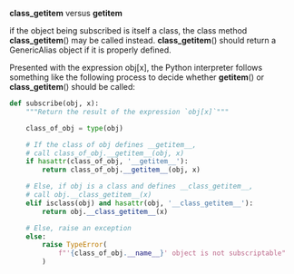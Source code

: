 __class_getitem__ versus  __getitem__

if the object being subscribed is itself a class, the class method __class_getitem__() may be called instead. __class_getitem__() should return a GenericAlias object if it is properly defined.

Presented with the expression obj[x], the Python interpreter follows something like the following process to decide whether __getitem__() or __class_getitem__() should be called:

```python
def subscribe(obj, x):
    """Return the result of the expression `obj[x]`"""

    class_of_obj = type(obj)

    # If the class of obj defines __getitem__,
    # call class_of_obj.__getitem__(obj, x)
    if hasattr(class_of_obj, '__getitem__'):
        return class_of_obj.__getitem__(obj, x)

    # Else, if obj is a class and defines __class_getitem__,
    # call obj.__class_getitem__(x)
    elif isclass(obj) and hasattr(obj, '__class_getitem__'):
        return obj.__class_getitem__(x)

    # Else, raise an exception
    else:
        raise TypeError(
            f"'{class_of_obj.__name__}' object is not subscriptable"
        )
```
